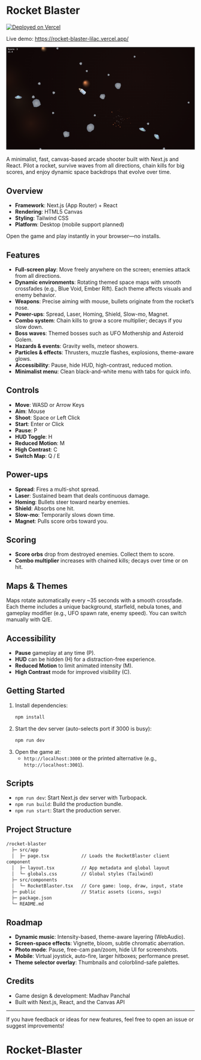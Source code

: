 # Rocket Blaster

[![Deployed on Vercel](https://img.shields.io/badge/Deployed%20on-Vercel-black?logo=vercel)](https://rocket-blaster-lilac.vercel.app/)

Live demo: https://rocket-blaster-lilac.vercel.app/

![Gameplay Preview](public/preview.png)

A minimalist, fast, canvas-based arcade shooter built with Next.js and React. Pilot a rocket, survive waves from all directions, chain kills for big scores, and enjoy dynamic space backdrops that evolve over time.

## Overview
- **Framework**: Next.js (App Router) + React
- **Rendering**: HTML5 Canvas
- **Styling**: Tailwind CSS
- **Platform**: Desktop (mobile support planned)

Open the game and play instantly in your browser—no installs.

## Features
- **Full-screen play**: Move freely anywhere on the screen; enemies attack from all directions.
- **Dynamic environments**: Rotating themed space maps with smooth crossfades (e.g., Blue Void, Ember Rift). Each theme affects visuals and enemy behavior.
- **Weapons**: Precise aiming with mouse, bullets originate from the rocket’s nose.
- **Power-ups**: Spread, Laser, Homing, Shield, Slow-mo, Magnet.
- **Combo system**: Chain kills to grow a score multiplier; decays if you slow down.
- **Boss waves**: Themed bosses such as UFO Mothership and Asteroid Golem.
- **Hazards & events**: Gravity wells, meteor showers.
- **Particles & effects**: Thrusters, muzzle flashes, explosions, theme-aware glows.
- **Accessibility**: Pause, hide HUD, high-contrast, reduced motion.
- **Minimalist menu**: Clean black-and-white menu with tabs for quick info.

## Controls
- **Move**: WASD or Arrow Keys
- **Aim**: Mouse
- **Shoot**: Space or Left Click
- **Start**: Enter or Click
- **Pause**: P
- **HUD Toggle**: H
- **Reduced Motion**: M
- **High Contrast**: C
- **Switch Map**: Q / E

## Power-ups
- **Spread**: Fires a multi-shot spread.
- **Laser**: Sustained beam that deals continuous damage.
- **Homing**: Bullets steer toward nearby enemies.
- **Shield**: Absorbs one hit.
- **Slow-mo**: Temporarily slows down time.
- **Magnet**: Pulls score orbs toward you.

## Scoring
- **Score orbs** drop from destroyed enemies. Collect them to score.
- **Combo multiplier** increases with chained kills; decays over time or on hit.

## Maps & Themes
Maps rotate automatically every ~35 seconds with a smooth crossfade. Each theme includes a unique background, starfield, nebula tones, and gameplay modifier (e.g., UFO spawn rate, enemy speed). You can switch manually with Q/E.

## Accessibility
- **Pause** gameplay at any time (P).
- **HUD** can be hidden (H) for a distraction-free experience.
- **Reduced Motion** to limit animated intensity (M).
- **High Contrast** mode for improved visibility (C).

## Getting Started
1. Install dependencies:
   ```bash
   npm install
   ```
2. Start the dev server (auto-selects port if 3000 is busy):
   ```bash
   npm run dev
   ```
3. Open the game at:
   - `http://localhost:3000` or the printed alternative (e.g., `http://localhost:3001`).

## Scripts
- `npm run dev`: Start Next.js dev server with Turbopack.
- `npm run build`: Build the production bundle.
- `npm run start`: Start the production server.

## Project Structure
```
/rocket-blaster
  ├─ src/app
  │  ├─ page.tsx            // Loads the RocketBlaster client component
  │  ├─ layout.tsx          // App metadata and global layout
  │  └─ globals.css         // Global styles (Tailwind)
  ├─ src/components
  │  └─ RocketBlaster.tsx   // Core game: loop, draw, input, state
  ├─ public                 // Static assets (icons, svgs)
  ├─ package.json
  └─ README.md
```

## Roadmap
- **Dynamic music**: Intensity-based, theme-aware layering (WebAudio).
- **Screen-space effects**: Vignette, bloom, subtle chromatic aberration.
- **Photo mode**: Pause, free-cam pan/zoom, hide UI for screenshots.
- **Mobile**: Virtual joystick, auto-fire, larger hitboxes; performance preset.
- **Theme selector overlay**: Thumbnails and colorblind-safe palettes.

## Credits
- Game design & development: Madhav Panchal
- Built with Next.js, React, and the Canvas API

---

If you have feedback or ideas for new features, feel free to open an issue or suggest improvements!
# Rocket-Blaster
